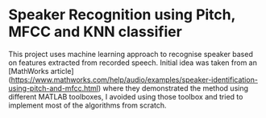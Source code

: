 # Speaker Recognition using Pitch, MFCC and KNN classifier
This project uses machine learning approach to recognise speaker based on features extracted from recorded speech. Initial idea was taken from an [MathWorks article] (https://www.mathworks.com/help/audio/examples/speaker-identification-using-pitch-and-mfcc.html) where they demonstrated the method using different MATLAB toolboxes, I avoided using those toolbox and tried to implement most of the algorithms from scratch.  
